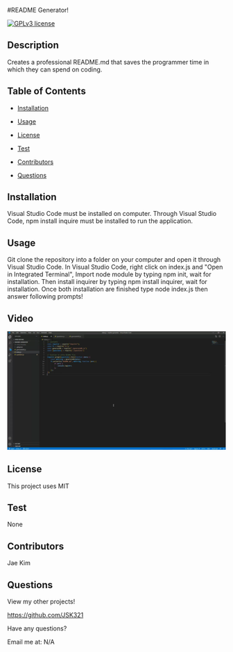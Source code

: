 #README Generator!

[![GPLv3 license](https://img.shields.io/badge/License-MIT-blue.svg)](http://perso.crans.org/besson/LICENSE.html)

## Description
Creates a professional README.md that saves the programmer time in which they can spend on coding.
        
## Table of Contents
- [Installation](#installation)

- [Usage](#usage)

- [License](#license)

- [Test](#test)

- [Contributors](#contributors)

- [Questions](#questions)

    
## Installation
Visual Studio Code must be installed on computer. Through Visual Studio Code, npm install inquire must be installed to run the application.

## Usage
Git clone the repository into a folder on your computer and open it through Visual Studio Code. In Visual Studio Code, right click on index.js and "Open in Integrated Terminal", Import node module by typing npm init, wait for installation. Then install inquirer by typing npm install inquirer, wait for installation. Once both installation are finished type node index.js then answer following prompts!

## Video
[![Walkthrough video](./Assets/readmegenerator.png)](https://drive.google.com/file/d/1Z4yQRB9tfZVOv8Raa6Km_XmTpNpjKQVN/view)

## License
This project uses MIT

## Test
None

## Contributors
Jae Kim

## Questions
View my other projects!

https://github.com/JSK321

Have any questions?

Email me at: N/A
